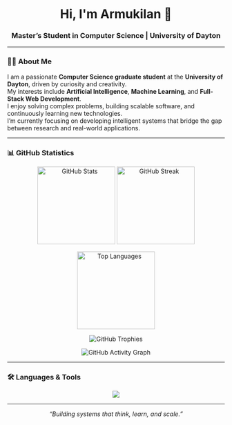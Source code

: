 <!-- Professional GitHub Profile README for Armukilan -->

<h1 align="center">Hi, I'm Armukilan 👋</h1>
<h3 align="center">Master’s Student in Computer Science | University of Dayton</h3>

---

### 👨‍💻 About Me

I am a passionate **Computer Science graduate student** at the **University of Dayton**, driven by curiosity and creativity.  
My interests include **Artificial Intelligence**, **Machine Learning**, and **Full-Stack Web Development**.  
I enjoy solving complex problems, building scalable software, and continuously learning new technologies.  
I’m currently focusing on developing intelligent systems that bridge the gap between research and real-world applications.

---

### 📊 GitHub Statistics

<p align="center">
  <img height="180em" src="https://github-readme-stats.vercel.app/api?username=armukilan&show_icons=true&theme=default&hide_border=true" alt="GitHub Stats" />
  <img height="180em" src="https://github-readme-streak-stats.herokuapp.com/?user=armukilan&theme=default&hide_border=true" alt="GitHub Streak" />
</p>

<p align="center">
  <img height="180em" src="https://github-readme-stats.vercel.app/api/top-langs/?username=armukilan&layout=compact&theme=default&hide_border=true" alt="Top Languages" />
</p>

<p align="center">
  <img src="https://github-profile-trophy.vercel.app/?username=armukilan&theme=flat&no-frame=true&margin-w=10" alt="GitHub Trophies" />
</p>

<p align="center">
  <img src="https://github-readme-activity-graph.vercel.app/graph?username=armukilan&theme=github-light&hide_border=true" alt="GitHub Activity Graph" />
</p>

---

### 🛠️ Languages & Tools

<p align="center">
  <img src="https://skillicons.dev/icons?i=python,java,js,react,nodejs,express,html,css,git,linux,docker,mongodb,postgresql" />
</p>

---

<p align="center">
  <i>“Building systems that think, learn, and scale.”</i>
</p>
